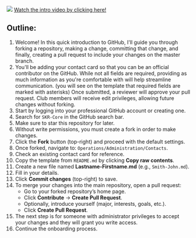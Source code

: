 ![](https://www.youtube.com/watch?v=kJdJhW9T1o8)
[Watch the intro video by clicking here!](https://www.youtube.com/watch?v=kJdJhW9T1o8)
## Outline:
1. Welcome! In this quick introduction to GitHub, I'll guide you through forking a repository, making a change, committing that change, and finally, creating a pull request to include your changes on the master branch.
2. You'll be adding your contact card so that you can be an official contributor on the GitHub. While not all fields are required, providing as much information as you're comfortable with will help streamline communication. (you will see on the template that required fields are marked with asterisks) Once submitted, a reviewer will approve your pull request. Club members will receive edit privileges, allowing future changes without forking.
3. Start by logging into your professional GitHub account or creating one.
4. Search for `SKR-Core` in the GitHub search bar.
5. Make sure to star this repository for later.
6. Without write permissions, you must create a fork in order to make changes.
7. Click the **Fork** button (top-right) and proceed with the default settings.
8. Once forked, navigate to: `Operations/Administration/Contacts`.
9. Check an existing contact card for reference.
10. Copy the template from `README.md` by clicking **Copy raw contents**.
11. Create a new file named **Lastname-Firstname.md** (e.g., `Smith-John.md`).
12. Fill in your details.
13. Click **Commit changes** (top-right) to save.
14. To merge your changes into the main repository, open a pull request:
    - Go to your forked repository’s home page.
    - Click **Contribute** → **Create Pull Request**.
    - Optionally, introduce yourself (major, interests, goals, etc.).
    - Click **Create Pull Request**.
15. The next step is for someone with administrator privileges to accept your changes and they will grant you write access.
16. Continue the onboarding process.
